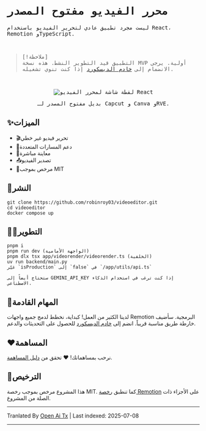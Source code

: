<samp>
  
<h1>محرر الفيديو مفتوح المصدر</h1>
<p>ليست مجرد تطبيق عادي لتحرير الفيديو باستخدام React، Remotion وTypeScript.</p>
<br />

> [!ملاحظة]  
> التطبيق قيد التطوير النشط. هذه نسخة MVP أولية. يرجى الانضمام إلى [خادم الديسكورد](https://discord.gg/GSknuxubZK) إذا كنت تنوي تشغيله.

<br />

<p align="center">
  <img src="https://raw.githubusercontent.com/robinroy03/videoeditor/main/public/screenshot-app.png" alt="لقطة شاشة لمحرر الفيديو React">
</p>
<p align="center">بديل مفتوح المصدر لـ Capcut و Canva وRVE.</p>
</samp>

## ✨الميزات

- 🎬تحرير فيديو غير خطي
- 🔀دعم المسارات المتعددة
- 👀معاينة مباشرة
- 📤تصدير الفيديو
- 📜مرخص بموجب MIT

## 🐋النشر

```
git clone https://github.com/robinroy03/videoeditor.git
cd videoeditor
docker compose up
```

## 🧑‍💻التطوير

```
pnpm i
pnpm run dev (الواجهة الأمامية)
pnpm dlx tsx app/videorender/videorender.ts (الخلفية)
uv run backend/main.py
غيّر `isProduction` إلى `false` في `/app/utils/api.ts`

ستحتاج أيضاً إلى GEMINI_API_KEY إذا كنت ترغب في استخدام الذكاء الاصطناعي.
```

## 📃المهام القادمة

لدينا الكثير من العمل! كبداية، نخطط لدمج جميع واجهات Remotion البرمجية. سأضيف خارطة طريق مناسبة قريباً. انضم إلى [خادم الديسكورد](https://discord.com/invite/GSknuxubZK) للحصول على التحديثات والدعم.

## ❤️المساهمة

نرحب بمساهماتك! ❤️ تحقق من [دليل المساهمة](https://raw.githubusercontent.com/robinroy03/videoeditor/main/CONTRIBUTING.md).

## 📜الترخيص

هذا المشروع مرخص بموجب رخصة MIT. كما تنطبق [رخصة Remotion](https://github.com/remotion-dev/remotion/blob/main/LICENSE.md) على الأجزاء ذات الصلة من المشروع.


---

Tranlated By [Open Ai Tx](https://github.com/OpenAiTx/OpenAiTx) | Last indexed: 2025-07-08

---